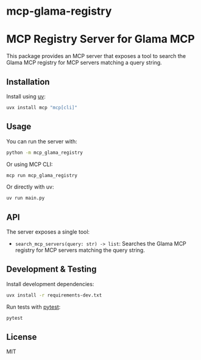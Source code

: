 # mcp-glama-registry

MCP Registry Server for Glama MCP
================================

This package provides an MCP server that exposes a tool to search the Glama MCP registry for MCP servers matching a query string.

## Installation

Install using [uv](https://github.com/astral-sh/uv):

```sh
uvx install mcp "mcp[cli]"
```

## Usage

You can run the server with:

```sh
python -m mcp_glama_registry
```

Or using MCP CLI:

```sh
mcp run mcp_glama_registry
```

Or directly with uv:

```sh
uv run main.py
```

## API

The server exposes a single tool:

- `search_mcp_servers(query: str) -> list`: Searches the Glama MCP registry for MCP servers matching the query string.

## Development & Testing

Install development dependencies:

```sh
uvx install -r requirements-dev.txt
```

Run tests with [pytest](https://pytest.org/):

```sh
pytest
```

## License

MIT 